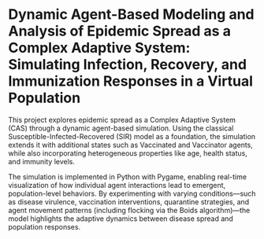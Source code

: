 # Dynamic Agent-Based Modeling and Analysis of Epidemic Spread as a Complex Adaptive System: Simulating Infection, Recovery, and Immunization Responses in a Virtual Population

This project explores epidemic spread as a Complex Adaptive System (CAS) through a dynamic agent-based simulation. Using the classical Susceptible-Infected-Recovered (SIR) model as a foundation, the simulation extends it with additional states such as Vaccinated and Vaccinator agents, while also incorporating heterogeneous properties like age, health status, and immunity levels.

The simulation is implemented in Python with Pygame, enabling real-time visualization of how individual agent interactions lead to emergent, population-level behaviors. By experimenting with varying conditions—such as disease virulence, vaccination interventions, quarantine strategies, and agent movement patterns (including flocking via the Boids algorithm)—the model highlights the adaptive dynamics between disease spread and population responses.
